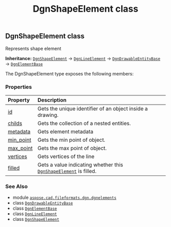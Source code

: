 ﻿---
title: DgnShapeElement class
second_title: Aspose.CAD for Python via .NET API References
description: 
type: docs
weight: 210
url: /python-net/aspose.cad.fileformats.dgn.dgnelements/dgnshapeelement/
is_root: false
---

## DgnShapeElement class

Represents shape element



**Inheritance:** [`DgnShapeElement`](/cad/python-net/aspose.cad.fileformats.dgn.dgnelements/dgnshapeelement) → 
[`DgnLineElement`](/cad/python-net/aspose.cad.fileformats.dgn.dgnelements/dgnlineelement) → 
[`DgnDrawableEntityBase`](/cad/python-net/aspose.cad.fileformats.dgn.dgnelements/dgndrawableentitybase) → 
[`DgnElementBase`](/cad/python-net/aspose.cad.fileformats.dgn.dgnelements/dgnelementbase)



The DgnShapeElement type exposes the following members:

### Properties
| Property | Description |
| :- | :- |
| [id](/cad/python-net/aspose.cad.fileformats.dgn.dgnelements/dgnshapeelement/id) | Gets the unique identifier of an object inside a drawing. |
| [childs](/cad/python-net/aspose.cad.fileformats.dgn.dgnelements/dgnshapeelement/childs) | Gets the collection of a nested entities. |
| [metadata](/cad/python-net/aspose.cad.fileformats.dgn.dgnelements/dgnshapeelement/metadata) | Gets element metadata |
| [min_point](/cad/python-net/aspose.cad.fileformats.dgn.dgnelements/dgnshapeelement/min_point) | Gets the min point of object. |
| [max_point](/cad/python-net/aspose.cad.fileformats.dgn.dgnelements/dgnshapeelement/max_point) | Gets the max point of object. |
| [vertices](/cad/python-net/aspose.cad.fileformats.dgn.dgnelements/dgnshapeelement/vertices) | Gets vertices of the line |
| [filled](/cad/python-net/aspose.cad.fileformats.dgn.dgnelements/dgnshapeelement/filled) | Gets a value indicating whether this [`DgnShapeElement`](/cad/python-net/aspose.cad.fileformats.dgn.dgnelements/dgnshapeelement) is filled. |



### See Also
* module [`aspose.cad.fileformats.dgn.dgnelements`](..)
* class [`DgnDrawableEntityBase`](/cad/python-net/aspose.cad.fileformats.dgn.dgnelements/dgndrawableentitybase)
* class [`DgnElementBase`](/cad/python-net/aspose.cad.fileformats.dgn.dgnelements/dgnelementbase)
* class [`DgnLineElement`](/cad/python-net/aspose.cad.fileformats.dgn.dgnelements/dgnlineelement)
* class [`DgnShapeElement`](/cad/python-net/aspose.cad.fileformats.dgn.dgnelements/dgnshapeelement)
